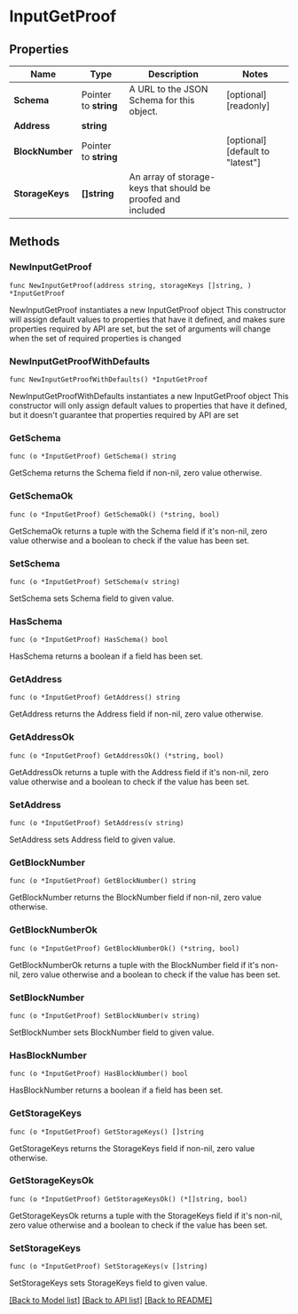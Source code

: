 # InputGetProof

## Properties

Name | Type | Description | Notes
------------ | ------------- | ------------- | -------------
**Schema** | Pointer to **string** | A URL to the JSON Schema for this object. | [optional] [readonly] 
**Address** | **string** |  | 
**BlockNumber** | Pointer to **string** |  | [optional] [default to "latest"]
**StorageKeys** | **[]string** | An array of storage-keys that should be proofed and included | 

## Methods

### NewInputGetProof

`func NewInputGetProof(address string, storageKeys []string, ) *InputGetProof`

NewInputGetProof instantiates a new InputGetProof object
This constructor will assign default values to properties that have it defined,
and makes sure properties required by API are set, but the set of arguments
will change when the set of required properties is changed

### NewInputGetProofWithDefaults

`func NewInputGetProofWithDefaults() *InputGetProof`

NewInputGetProofWithDefaults instantiates a new InputGetProof object
This constructor will only assign default values to properties that have it defined,
but it doesn't guarantee that properties required by API are set

### GetSchema

`func (o *InputGetProof) GetSchema() string`

GetSchema returns the Schema field if non-nil, zero value otherwise.

### GetSchemaOk

`func (o *InputGetProof) GetSchemaOk() (*string, bool)`

GetSchemaOk returns a tuple with the Schema field if it's non-nil, zero value otherwise
and a boolean to check if the value has been set.

### SetSchema

`func (o *InputGetProof) SetSchema(v string)`

SetSchema sets Schema field to given value.

### HasSchema

`func (o *InputGetProof) HasSchema() bool`

HasSchema returns a boolean if a field has been set.

### GetAddress

`func (o *InputGetProof) GetAddress() string`

GetAddress returns the Address field if non-nil, zero value otherwise.

### GetAddressOk

`func (o *InputGetProof) GetAddressOk() (*string, bool)`

GetAddressOk returns a tuple with the Address field if it's non-nil, zero value otherwise
and a boolean to check if the value has been set.

### SetAddress

`func (o *InputGetProof) SetAddress(v string)`

SetAddress sets Address field to given value.


### GetBlockNumber

`func (o *InputGetProof) GetBlockNumber() string`

GetBlockNumber returns the BlockNumber field if non-nil, zero value otherwise.

### GetBlockNumberOk

`func (o *InputGetProof) GetBlockNumberOk() (*string, bool)`

GetBlockNumberOk returns a tuple with the BlockNumber field if it's non-nil, zero value otherwise
and a boolean to check if the value has been set.

### SetBlockNumber

`func (o *InputGetProof) SetBlockNumber(v string)`

SetBlockNumber sets BlockNumber field to given value.

### HasBlockNumber

`func (o *InputGetProof) HasBlockNumber() bool`

HasBlockNumber returns a boolean if a field has been set.

### GetStorageKeys

`func (o *InputGetProof) GetStorageKeys() []string`

GetStorageKeys returns the StorageKeys field if non-nil, zero value otherwise.

### GetStorageKeysOk

`func (o *InputGetProof) GetStorageKeysOk() (*[]string, bool)`

GetStorageKeysOk returns a tuple with the StorageKeys field if it's non-nil, zero value otherwise
and a boolean to check if the value has been set.

### SetStorageKeys

`func (o *InputGetProof) SetStorageKeys(v []string)`

SetStorageKeys sets StorageKeys field to given value.



[[Back to Model list]](../README.md#documentation-for-models) [[Back to API list]](../README.md#documentation-for-api-endpoints) [[Back to README]](../README.md)


